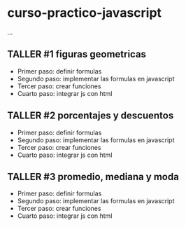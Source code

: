 # curso-practico-javascript

...
## TALLER #1 figuras geometricas
- Primer paso: definir formulas
- Segundo paso: implementar las formulas en javascript
- Tercer paso: crear funciones
- Cuarto paso: integrar js con html

## TALLER #2 porcentajes y descuentos
- Primer paso: definir formulas
- Segundo paso: implementar las formulas en javascript
- Tercer paso: crear funciones
- Cuarto paso: integrar js con html

## TALLER #3 promedio, mediana y moda
- Primer paso: definir formulas
- Segundo paso: implementar las formulas en javascript
- Tercer paso: crear funciones
- Cuarto paso: integrar js con html